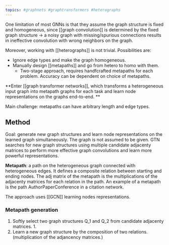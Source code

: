 ```yaml
---
topics: #graphnets #graphtransformers #heterographs
---
```


One limitation of most GNNs is that they assume the graph structure is fixed and homogeneous, since [[graph convolution]] is determined by the fixed graph structure -> a noisy graph with missing/spurious connections results in ineffective convolution with wrong neighbors on the graph.


Moreover, working with [[heterographs]] is not trivial.
Possibilities are:

* Ignore edge types and make the graph homogeneous.
* Manually design [[metapaths]] and go from hetero to homo with them.
	* Two-stage approach, requires handfcrafted metapaths for each problem. Accuracy can be dependent on choice of metapaths.

**Enter [[graph transformer networks]], which transforms a heterogeneous input graph into metapath graphs for each task and learn node representations on the graphs end-to-end.
**

Main challenge: metapaths can have arbitrary length and edge types.

## Method

Goal: generate new graph structures and learn node representations on the learned graph simultaneously.
The graph is not assumed to be given. GTN searches for new graph structures using multiple candidate adjacenty matrices to perform more effective graph convolutions and learn more powerful representations.


**Metapath**: a path on the heterogeneous graph connected with heterogeneous edges. It defines a composite relation between starting and ending nodes. The adj matrix of the metapath is the multiplications of the adjacenty matrices for each relation in the path.
An example of a metapath is the path AuthorPaperConference in a citation network.

The approach uses [[GCN]] learning nodes representations.

### Metapath generation

1. Softly select two graph structures Q_1 and Q_2 from candidate adjacenty matrices.
	1. 
2. Learn a new graph structure by the composition of two relations. (multiplication of the adjancency matrices.)
